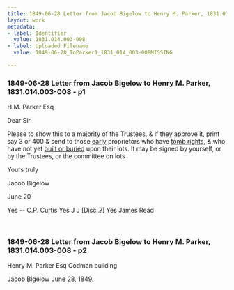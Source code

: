 ```yaml
---
title: 1849-06-28 Letter from Jacob Bigelow to Henry M. Parker, 1831.014.003-008
layout: work
metadata:
- label: Identifier
  value: 1831.014.003-008
- label: Uploaded Filename
  value: 1849-06-28_ToParker1_1831_014_003-008MISSING

---
```

<div class="pages">
<div id="page-1810909">
<h3><a name="page-1810909">1849-06-28 Letter from Jacob Bigelow to Henry M. Parker, 1831.014.003-008 - p1</a></h3>
<div class="page-content">
<p>H.M. Parker Esq</p>
<p>Dear Sir</p>
<p>Please to show this to<span class='line-break'> </span>a majority of the Trustees, &amp; if they approve<span class='line-break'> </span>it, print say 3 or 400 &amp; send to those<span class='line-break'> </span><u>early</u> proprietors who have <u>tomb rights</u>, &amp;<span class='line-break'> </span>who have not yet <u>built or buried</u> upon<span class='line-break'> </span>their lots. It may be signed by<span class='line-break'> </span>yourself, or by the Trustees, or the committee<span class='line-break'> </span>on lots</p>
<p>Yours truly</p>
<p>Jacob Bigelow</p>
<p>June 20</p>
<p>Yes -- C.P. Curtis<span class='line-break'> </span>Yes J J [Disc..?]<span class='line-break'> </span>Yes James Read<span class='line-break'> </span></p>
</div>
</div>
<br />
<div id="page-1810910">
<h3><a name="page-1810910">1849-06-28 Letter from Jacob Bigelow to Henry M. Parker, 1831.014.003-008 - p2</a></h3>
<div class="page-content">
<p>Henry M. Parker Esq<span class='line-break'> </span>Codman building</p>
<p>Jacob Bigelow<span class='line-break'> </span>June 28, 1849. </p>
</div>
</div>
<br />
</div>
